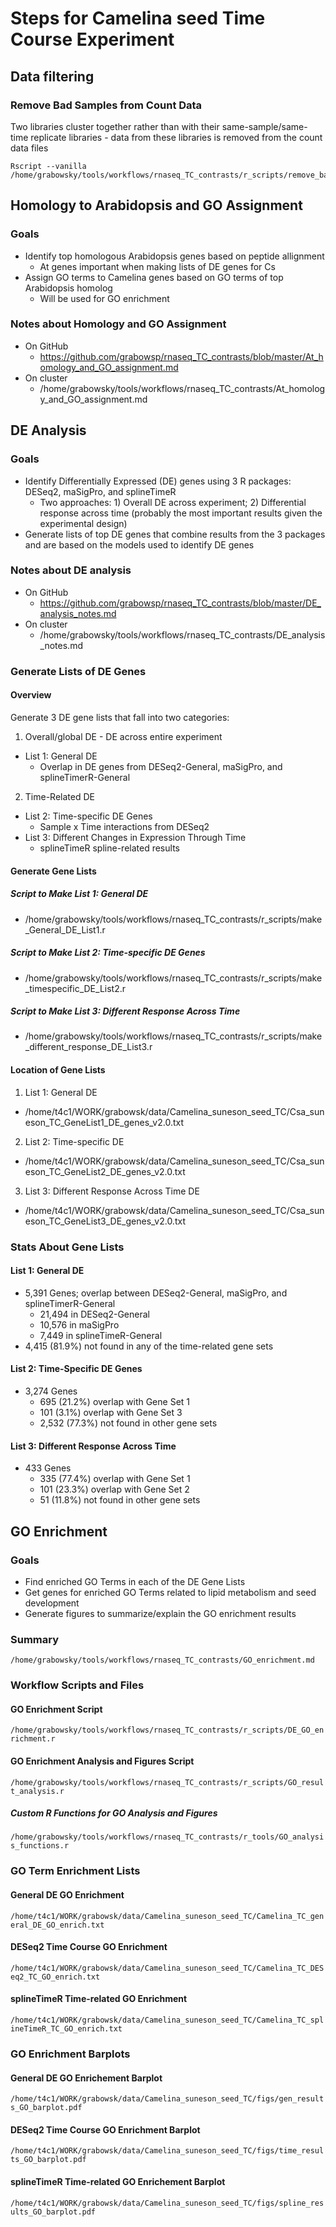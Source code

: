# Steps for Camelina seed Time Course Experiment

## Data filtering
### Remove Bad Samples from Count Data
Two libraries cluster together rather than with their same-sample/same-time 
replicate libraries - data from these libraries is removed from the count data 
files
```
Rscript --vanilla /home/grabowsky/tools/workflows/rnaseq_TC_contrasts/r_scripts/remove_bad_samp_counts.r
```
## Homology to Arabidopsis and GO Assignment
### Goals
* Identify top homologous Arabidopsis genes based on peptide allignment
  * At genes important when making lists of DE genes for Cs
* Assign GO terms to Camelina genes based on GO terms of top Arabidopsis
homolog
  * Will be used for GO enrichment
### Notes about Homology and GO Assignment
* On GitHub
  * https://github.com/grabowsp/rnaseq_TC_contrasts/blob/master/At_homology_and_GO_assignment.md
* On cluster
  * /home/grabowsky/tools/workflows/rnaseq_TC_contrasts/At_homology_and_GO_assignment.md

## DE Analysis
### Goals
* Identify Differentially Expressed (DE) genes using 3 R packages: DESeq2, 
maSigPro, and splineTimeR
  * Two approaches: 1) Overall DE across experiment; 2) Differential response
across time (probably the most important results given the experimental design)
* Generate lists of top DE genes that combine results from the 3 packages and
are based on the models used to identify DE genes
### Notes about DE analysis
* On GitHub
  * https://github.com/grabowsp/rnaseq_TC_contrasts/blob/master/DE_analysis_notes.md
* On cluster
  * /home/grabowsky/tools/workflows/rnaseq_TC_contrasts/DE_analysis_notes.md
### Generate Lists of DE Genes
#### Overview
Generate 3 DE gene lists that fall into two categories:
1. Overall/global DE - DE across entire experiment
  * List 1: General DE
    * Overlap in DE genes from DESeq2-General, maSigPro, and 
splineTimerR-General
2. Time-Related DE
  * List 2: Time-specific DE Genes
    * Sample x Time interactions from DESeq2
  * List 3: Different Changes in Expression Through Time
    * splineTimeR spline-related results
#### Generate Gene Lists
##### Script to Make List 1: General DE
* /home/grabowsky/tools/workflows/rnaseq_TC_contrasts/r_scripts/make_General_DE_List1.r
##### Script to Make List 2: Time-specific DE Genes
* /home/grabowsky/tools/workflows/rnaseq_TC_contrasts/r_scripts/make_timespecific_DE_List2.r
##### Script to Make List 3: Different Response Across Time
* /home/grabowsky/tools/workflows/rnaseq_TC_contrasts/r_scripts/make_different_response_DE_List3.r
#### Location of Gene Lists
1. List 1: General DE
  * /home/t4c1/WORK/grabowsk/data/Camelina_suneson_seed_TC/Csa_suneson_TC_GeneList1_DE_genes_v2.0.txt
2. List 2: Time-specific DE
  * /home/t4c1/WORK/grabowsk/data/Camelina_suneson_seed_TC/Csa_suneson_TC_GeneList2_DE_genes_v2.0.txt
3. List 3: Different Response Across Time DE
  * /home/t4c1/WORK/grabowsk/data/Camelina_suneson_seed_TC/Csa_suneson_TC_GeneList3_DE_genes_v2.0.txt
### Stats About Gene Lists
#### List 1: General DE
* 5,391 Genes; overlap between DESeq2-General, maSigPro, and
splineTimerR-General
  * 21,494 in DESeq2-General
  * 10,576 in maSigPro
  * 7,449 in splineTimeR-General
* 4,415 (81.9%) not found in any of the time-related gene sets
#### List 2: Time-Specific DE Genes
* 3,274 Genes
  * 695 (21.2%) overlap with Gene Set 1
  * 101 (3.1%) overlap with Gene Set 3
  * 2,532 (77.3%) not found in other gene sets
#### List 3: Different Response Across Time
* 433 Genes
  * 335 (77.4%) overlap with Gene Set 1
  * 101 (23.3%) overlap with Gene Set 2
  * 51 (11.8%) not found in other gene sets

## GO Enrichment
### Goals
* Find enriched GO Terms in each of the DE Gene Lists
* Get genes for enriched GO Terms related to lipid metabolism and seed 
development
* Generate figures to summarize/explain the GO enrichment results
### Summary
`/home/grabowsky/tools/workflows/rnaseq_TC_contrasts/GO_enrichment.md`
### Workflow Scripts and Files
#### GO Enrichment Script
`/home/grabowsky/tools/workflows/rnaseq_TC_contrasts/r_scripts/DE_GO_enrichment.r`
#### GO Enrichment Analysis and Figures Script
`/home/grabowsky/tools/workflows/rnaseq_TC_contrasts/r_scripts/GO_result_analysis.r`
##### Custom R Functions for GO Analysis and Figures
`/home/grabowsky/tools/workflows/rnaseq_TC_contrasts/r_tools/GO_analysis_functions.r` 

### GO Term Enrichment Lists
#### General DE GO Enrichment
`/home/t4c1/WORK/grabowsk/data/Camelina_suneson_seed_TC/Camelina_TC_general_DE_GO_enrich.txt`
#### DESeq2 Time Course GO Enrichment
`/home/t4c1/WORK/grabowsk/data/Camelina_suneson_seed_TC/Camelina_TC_DESeq2_TC_GO_enrich.txt`
#### splineTimeR Time-related GO Enrichment
`/home/t4c1/WORK/grabowsk/data/Camelina_suneson_seed_TC/Camelina_TC_splineTimeR_TC_GO_enrich.txt`

### GO Enrichment Barplots
#### General DE GO Enrichement Barplot
`/home/t4c1/WORK/grabowsk/data/Camelina_suneson_seed_TC/figs/gen_results_GO_barplot.pdf`
#### DESeq2 Time Course GO Enrichment Barplot
`/home/t4c1/WORK/grabowsk/data/Camelina_suneson_seed_TC/figs/time_results_GO_barplot.pdf`
#### splineTimeR Time-related GO Enrichement Barplot
`/home/t4c1/WORK/grabowsk/data/Camelina_suneson_seed_TC/figs/spline_results_GO_barplot.pdf`


